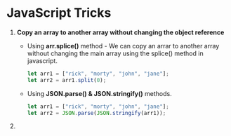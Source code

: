 # JavaScript Tricks

1. **Copy an array to another array without changing the object reference**

    - Using **arr.splice()** method - We can copy an arrar to another array without changing the main array using the splice() method in javascript.

      ```javascript
      let arr1 = ["rick", "morty", "john", "jane"];
      let arr2 = arr1.split(0);
      ```

    - Using **JSON.parse() & JSON.stringify()** methods.

      ```javascript
      let arr1 = ["rick", "morty", "john", "jane"];
      let arr2 = JSON.parse(JSON.stringify(arr1));
      ```

2. 